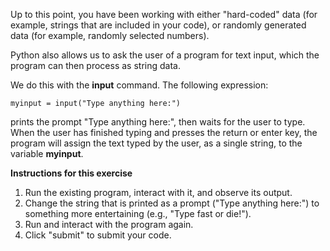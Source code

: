 Up to this point, you have been working with either "hard-coded" data (for example, strings that are included in your code), or randomly generated data (for example, randomly selected numbers).

Python also allows us to ask the user of a program for text input, which the program can then process as string data.

We do this with the **input** command. The following expression:

    myinput = input("Type anything here:")

prints the prompt "Type anything here:", then waits for the user to type. When the user has finished typing and presses the return or enter key, the program will assign the text typed by the user, as a single string, to the variable **myinput**.


**Instructions for this exercise**

1. Run the existing program, interact with it, and observe its output.
2. Change the string that is printed as a prompt ("Type anything here:") to something more entertaining (e.g., "Type fast or die!").
3. Run and interact with the program again.
4. Click "submit" to submit your code.

